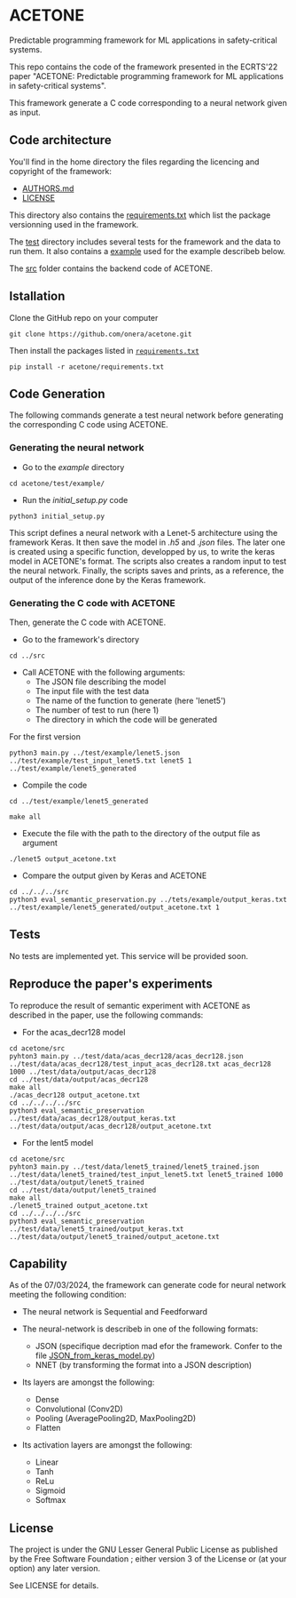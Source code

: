 # ACETONE
Predictable programming framework for ML applications in safety-critical systems.

This repo contains the code of the framework presented in the ECRTS'22 paper  "ACETONE: Predictable programming framework for ML applications in safety-critical systems".

This framework generate a C code corresponding to a neural network given as input.


## Code architecture

You'll find in the home directory the files regarding the licencing and copyright of the framework:

* [AUTHORS.md](./AUTHORS.md)
* [LICENSE](./LICENSE)

This directory also contains the [requirements.txt](./requirements.txt) which list the package versionning used in the framework.

The [test](./test/) directory includes several tests for the framework and the data to run them. It also contains a [example](./test/example/) used for the example describeb below.

The [src](./src/) folder contains the backend code of ACETONE.

## Istallation
Clone the GitHub repo on your computer

```
git clone https://github.com/onera/acetone.git
```

Then install the packages listed in [`requirements.txt`](./requirements.txt)

```
pip install -r acetone/requirements.txt
```


## Code Generation

The following commands generate a test neural network before generating the corresponding C code using ACETONE.

### Generating the neural network

* Go to the *example* directory
```
cd acetone/test/example/
```

* Run the *initial_setup.py* code
```
python3 initial_setup.py
```

This script defines a neural network with a Lenet-5 architecture using the framework Keras. It then save the model in *.h5* and *.json* files. The later one is created using a specific function, developped by us, to write the keras model in ACETONE's format. The scripts also creates a random input to test the neural network. Finally, the scripts saves and prints, as a reference, the output of the inference done by the Keras framework.

### Generating the C code with ACETONE

Then, generate the C code with ACETONE.

* Go to the framework's directory
```
cd ../src
```

* Call ACETONE with the following arguments:
  * The JSON file describing the model
  * The input file with the test data
  * The name of the function to generate (here 'lenet5')
  * The number of test to run (here 1)
  * The directory in which the code will be generated

For the first version
```
python3 main.py ../test/example/lenet5.json ../test/example/test_input_lenet5.txt lenet5 1 ../test/example/lenet5_generated
```

* Compile the code
```
cd ../test/example/lenet5_generated
```
```
make all
```

* Execute the file with the path to the directory of the output file as argument
```
./lenet5 output_acetone.txt
```

* Compare the output given by Keras and ACETONE
```
cd ../../../src
python3 eval_semantic_preservation.py ../tets/example/output_keras.txt ../test/example/lenet5_generated/output_acetone.txt 1
```


## Tests

No tests are implemented yet.
This service will be provided soon.

## Reproduce the paper's experiments

To reproduce the result of semantic experiment with ACETONE as described in the paper, use the following commands:

* For the acas_decr128 model
```
cd acetone/src
pyhton3 main.py ../test/data/acas_decr128/acas_decr128.json ../test/data/acas_decr128/test_input_acas_decr128.txt acas_decr128 1000 ../test/data/output/acas_decr128
cd ../test/data/output/acas_decr128
make all
./acas_decr128 output_acetone.txt
cd ../../../../src
python3 eval_semantic_preservation ../test/data/acas_decr128/output_keras.txt ../test/data/output/acas_decr128/output_acetone.txt
```

* For the lent5 model

```
cd acetone/src
pyhton3 main.py ../test/data/lenet5_trained/lenet5_trained.json ../test/data/lenet5_trained/test_input_lenet5.txt lenet5_trained 1000  ../test/data/output/lenet5_trained
cd ../test/data/output/lenet5_trained
make all
./lenet5_trained output_acetone.txt
cd ../../../../src
python3 eval_semantic_preservation ../test/data/lenet5_trained/output_keras.txt ../test/data/output/lenet5_trained/output_acetone.txt
```

## Capability

As of the 07/03/2024, the framework can generate code for neural network meeting the following condition:

* The neural network is Sequential and Feedforward

* The neural-network is describeb in one of the following formats:
  * JSON (specifique decription mad efor the framework. Confer to the file [JSON_from_keras_model.py](./src/format_importer/JSON_importer/JSON_from_keras_model.py))
  * NNET (by transforming the format into a JSON description)

* Its layers are amongst the following:
  * Dense
  * Convolutional (Conv2D)
  * Pooling (AveragePooling2D, MaxPooling2D)
  * Flatten

* Its activation layers are amongst the following:
  * Linear
  * Tanh
  * ReLu
  * Sigmoid
  * Softmax

## License

The project is under the GNU Lesser General Public License as published by the Free Software Foundation ; either version 3 of  the License or (at your option) any later version.

See LICENSE for details.